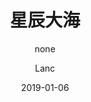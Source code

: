 ---
layout: post
title: 星辰大海
subtitle: "none"
date: 2019-01-06
author: "Lanc"
catalog: true
tags:
    - 随笔
    - 摘抄
---